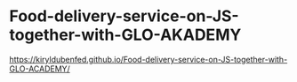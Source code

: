 # Food-delivery-service-on-JS-together-with-GLO-AKADEMY


https://kiryldubenfed.github.io/Food-delivery-service-on-JS-together-with-GLO-ACADEMY/
